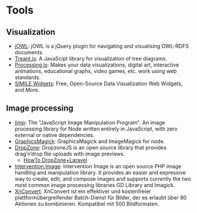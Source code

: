 <!-- TITLE: Tools -->
<!-- SUBTITLE: A quick summary of Tools -->
# Tools
## Visualization
* [jOWL](http://jowl.ontologyonline.org/): jOWL is a jQuery plugin for navigating and visualising OWL-RDFS documents.
* [Treant.js](http://fperucic.github.io/treant-js/): A JavaScipt library for visualization of tree diagrams.
* [Processing.js](http://processingjs.org/): Makes your data visualizations, digital art, interactive animations, educational graphs, video games, etc. work using web standards.
* [SIMILE Widgets](http://www.simile-widgets.org/): Free, Open-Source Data Visualization Web Widgets, and More.
## Image processing
* [jimp](https://www.npmjs.com/package/jimp): The "JavaScript Image Manipulation Program". An image processing library for Node written entirely in JavaScript, with zero external or native dependencies.
* [GraphicsMagick](http://aheckmann.github.io/gm/): GraphicsMagick and ImageMagick for node.
* [DropZone](http://www.dropzonejs.com/): DropzoneJS is an open source library that provides drag’n’drop file uploads with image previews.
  * [HowTo DropZone+Laravel](https://maxoffsky.com/code-blog/howto-ajax-multiple-file-upload-in-laravel/)
* [Intervention Image](http://image.intervention.io/): Intervention Image is an open source PHP image handling and manipulation library. It provides an easier and expressive way to create, edit, and compose images and supports currently the two most common image processing libraries GD Library and Imagick.
* [XnConvert](http://www.xnview.com/de/xnconvert/): XnConvert ist ein effektiver und kostenfreier plattformübergreifender Batch-Dienst für Bilder, der es erlaubt über 80 Aktionen zu kombinieren. Kompatibel mit 500 Bildformaten.